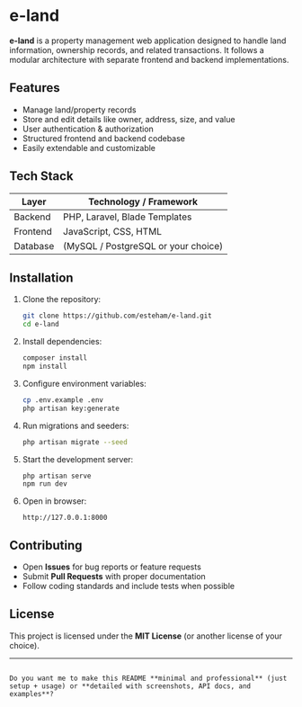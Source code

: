 # e-land

**e-land** is a property management web application designed to handle land information, ownership records, and related transactions. It follows a modular architecture with separate frontend and backend implementations.

## Features

- Manage land/property records  
- Store and edit details like owner, address, size, and value  
- User authentication & authorization  
- Structured frontend and backend codebase  
- Easily extendable and customizable  

## Tech Stack

| Layer      | Technology / Framework            |
|------------|-----------------------------------|
| Backend    | PHP, Laravel, Blade Templates     |
| Frontend   | JavaScript, CSS, HTML             |
| Database   | (MySQL / PostgreSQL or your choice)|

## Installation

1. Clone the repository:  
   ```bash
   git clone https://github.com/esteham/e-land.git
   cd e-land
   ```

2. Install dependencies:

   ```bash
   composer install
   npm install
   ```

3. Configure environment variables:

   ```bash
   cp .env.example .env
   php artisan key:generate
   ```

4. Run migrations and seeders:

   ```bash
   php artisan migrate --seed
   ```

5. Start the development server:

   ```bash
   php artisan serve
   npm run dev
   ```

6. Open in browser:

   ```
   http://127.0.0.1:8000
   ```

## Contributing

* Open **Issues** for bug reports or feature requests
* Submit **Pull Requests** with proper documentation
* Follow coding standards and include tests when possible

## License

This project is licensed under the **MIT License** (or another license of your choice).

---

```

Do you want me to make this README **minimal and professional** (just setup + usage) or **detailed with screenshots, API docs, and examples**?
```
